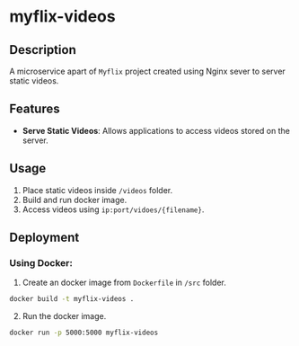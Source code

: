 # myflix-videos

## Description

A microservice apart of `Myflix` project created using Nginx sever to server static videos.

## Features

 - **Serve Static Videos**: Allows applications to access videos stored on the server.

## Usage

1. Place static videos inside `/videos` folder.
2. Build and run docker image.
3. Access videos using `ip:port/vidoes/{filename}`.

## Deployment

### Using Docker:

1. Create an docker image from `Dockerfile` in `/src` folder.

```bash
docker build -t myflix-videos .
```

2. Run the docker image.

```bash
docker run -p 5000:5000 myflix-videos
```
